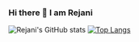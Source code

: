 ### Hi there 👋 I am Rejani

<!--
**rejanirajesh/rejanirajesh** is a ✨ _special_ ✨ repository because its `README.md` (this file) appears on your GitHub profile.

Here are some ideas to get you started:

- 🔭 I’m currently working on ...
- 🌱 I’m currently learning ...
- 👯 I’m looking to collaborate on ...
- 🤔 I’m looking for help with ...
- 💬 Ask me about ...
- 📫 How to reach me: ...
- 😄 Pronouns: ...
- ⚡ Fun fact: ...
-->

![Rejani's GitHub stats](https://github-readme-stats.vercel.app/api?username=rejanirajesh&show_icons=true&theme=radical)
[![Top Langs](https://github-readme-stats.vercel.app/api/top-langs/?username=rejanirajesh&layout=compact&theme=radical)](https://github.com/anuraghazra/github-readme-stats)
